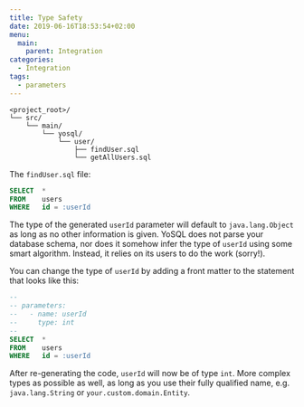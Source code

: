 ```yaml
---
title: Type Safety
date: 2019-06-16T18:53:54+02:00
menu:
  main:
    parent: Integration
categories:
  - Integration
tags:
  - parameters
---
```


```
<project_root>/
└── src/
    └── main/
        └── yosql/
            └── user/
                ├── findUser.sql
                └── getAllUsers.sql
```

The `findUser.sql` file:

```sql
SELECT  *
FROM    users
WHERE   id = :userId
```

The type of the generated `userId` parameter will default to `java.lang.Object` as long as no other information is 
given. YoSQL does not parse your database schema, nor does it somehow infer the type of `userId` using some smart 
algorithm. Instead, it relies on its users to do the work (sorry!).

You can change the type of `userId` by adding a front matter to the statement that looks like this:

```sql
--
-- parameters:
--   - name: userId
--     type: int
--
SELECT  *
FROM    users
WHERE   id = :userId
```

After re-generating the code, `userId` will now be of type `int`. More complex types as possible as well, as long as 
you use their fully qualified name, e.g. `java.lang.String` or `your.custom.domain.Entity`.
